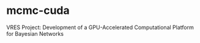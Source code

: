 # mcmc-cuda
VRES Project: Development of a GPU-Accelerated Computational Platform for Bayesian Networks
